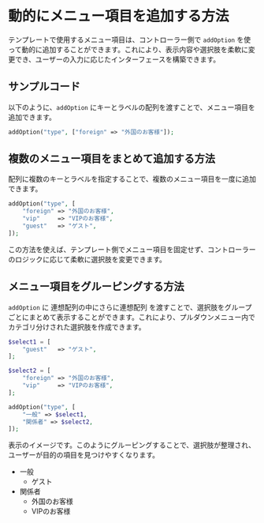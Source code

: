 # 動的にメニュー項目を追加する方法
テンプレートで使用するメニュー項目は、コントローラー側で `addOption` を使って動的に追加することができます。これにより、表示内容や選択肢を柔軟に変更でき、ユーザーの入力に応じたインターフェースを構築できます。

## サンプルコード
以下のように、`addOption` にキーとラベルの配列を渡すことで、メニュー項目を追加できます。
```php
addOption("type", ["foreign" => "外国のお客様"]);
```

## 複数のメニュー項目をまとめて追加する方法
配列に複数のキーとラベルを指定することで、複数のメニュー項目を一度に追加できます。
```php
addOption("type", [
    "foreign" => "外国のお客様",
    "vip"     => "VIPのお客様",
    "guest"   => "ゲスト",
]);
```

この方法を使えば、テンプレート側でメニュー項目を固定せず、コントローラーのロジックに応じて柔軟に選択肢を変更できます。

## メニュー項目をグルーピングする方法
`addOption` に 連想配列の中にさらに連想配列 を渡すことで、選択肢をグループごとにまとめて表示することができます。これにより、プルダウンメニュー内でカテゴリ分けされた選択肢を作成できます。
```php
$select1 = [
    "guest"   => "ゲスト",
];

$select2 = [
    "foreign" => "外国のお客様",
    "vip"     => "VIPのお客様",
];

addOption("type", [
    "一般" => $select1,
    "関係者" => $select2,
]);
```

表示のイメージです。このようにグルーピングすることで、選択肢が整理され、ユーザーが目的の項目を見つけやすくなります。

- 一般
  - ゲスト
- 関係者
  - 外国のお客様
  - VIPのお客様
